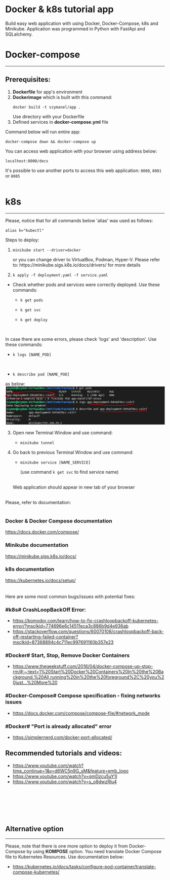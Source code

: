 # Docker & k8s tutorial app
Build easy web application with using Docker, Docker-Compose, k8s and Minikube. Application was programmed in Python with FastApi and SQLalchemy.

# Docker-compose
***
## Prerequisites: ##
1. **Dockerfile** for app's environment
2. **Dockerimage** which is built with this command: <pre><code>docker build -t szymanel/app .</code></pre>
Use directory with your Dockerfile 
3. Defined services in **docker-compose.yml** file

Command below will run entire app:
<pre><code>docker-compose down && docker-compose up</code></pre>

You can access web application with your browser using address below:
<pre><code>localhost:8000/docs</code></pre>
It's possible to use another ports to access this web application: <code>8080</code>, <code>8081</code> or <code>8085</code>
<br /><br />

# k8s
***
Please, notice that for all commands below 'alias' was used as follows:
<pre><code>alias k="kubectl"</code></pre>

Steps to deploy:
1. <pre><code>minikube start --driver=docker</code></pre> or you can change driver to VirtualBox, Podman, Hyper-V. Please refer to: https://minikube.sigs.k8s.io/docs/drivers/ for more details
2. <pre><code>k apply -f deployment.yaml -f service.yaml</code></pre>
* Check whether pods and services were correctly deployed. Use these commands:

   * <pre><code>k get pods</code></pre>
   * <pre><code>k get svc</code></pre>
   * <pre><code>k get deploy</code></pre><br />
In case there are some errors, please check 'logs' and 'description'. Use these commands:
 
   * <pre><code>k logs [NAME_POD]</code></pre> <br />
   * <pre><code>k describe pod [NAME_POD]</code></pre>
as below: <br />
![pods](images/pods.PNG)




3. Open new Terminal Window and use command:
   * <pre><code>minikube tunnel</code></pre>

4. Go back to previous Terminal Window and use command:
   * <pre><code>minikube service [NAME_SERVICE]</code></pre> (use command <code>k get svc</code> to find service name) <br /><br />
   Web application should appear in new tab of your browser

<br />
Please, refer to documentation: <br /> <br />

### Docker & Docker Compose documentation <br />
https://docs.docker.com/compose/ <br />

### Minikube documentation <br />
 https://minikube.sigs.k8s.io/docs/ <br />

### k8s documentation <br />
https://kubernetes.io/docs/setup/ <br />
<br /> <br />
Here are some most common bugs/issues with potential fixes:
### #k8s# CrashLoopBackOff Error:
* https://komodor.com/learn/how-to-fix-crashloopbackoff-kubernetes-error/?msclkid=774696e6c14511eca3c886b9d4e936ab
* https://stackoverflow.com/questions/60070108/crashloopbackoff-back-off-restarting-failed-container?msclkid=87368894c4c711ec997691160b357e23

### #Docker# Start, Stop, Remove Docker Containers 
* https://www.thegeekstuff.com/2016/04/docker-compose-up-stop-rm/#:~:text=1%20Start%20Docker%20Containers%20In%20the%20Background.%20All,running%20in%20the%20foreground%2C%20you%20just...%20More%20

### #Docker-Compose# Compose specification - fixing networks issues
* https://docs.docker.com/compose/compose-file/#network_mode

### #Docker# "Port is already allocated" error
* https://simplernerd.com/docker-port-allocated/

## Recommended tutorials and videos:
* https://www.youtube.com/watch?time_continue=1&v=d6WC5n9G_sM&feature=emb_logo
* https://www.youtube.com/watch?v=qmDzcu5uY1I
* https://www.youtube.com/watch?v=s_o8dwzRlu4

<br /><br /><br /><br /><br />
## Alternative option 
***
Please, note that there is one more option to deploy it from Docker-Compose by using **KOMPOSE** option. You need translate Docker Compose file to Kubernetes Resources. Use documentation below:
* https://kubernetes.io/docs/tasks/configure-pod-container/translate-compose-kubernetes/
